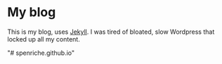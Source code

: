# My blog

This is my blog, uses [Jekyll](http://jekyllrb.com/). I was tired of bloated, slow Wordpress that locked up all my content.

"# spenriche.github.io" 

